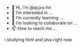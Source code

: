 - 👋 Hi, I’m @qcjxs-hn
- 👀 I’m interested in ...
- 🌱 I’m currently learning ...
- 💞️ I’m looking to collaborate on ...
- 📫 How to reach me ...

<!---
qcjxs-hn/qcjxs-hn is a ✨ special ✨ repository because its `README.md` (this file) appears on your GitHub profile.
You can click the Preview link to take a look at your changes.
--->
i studying html and java right now
